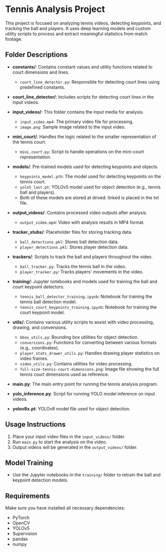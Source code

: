 # Tennis Analysis Project

This project is focused on analyzing tennis videos, detecting keypoints, and tracking the ball and players. It uses deep learning models and custom utility scripts to process and extract meaningful statistics from match footage.


## Folder Descriptions

- **constants/**: Contains constant values and utility functions related to court dimensions and lines.
  - `court_line_detector.py`: Responsible for detecting court lines using predefined constants.
  
- **court_line_detector/**: Includes scripts for detecting court lines in the input videos.
  
- **input_videos/**: This folder contains the input media for analysis.
  - `input_video.mp4`: The primary video file for processing.
  - `image.png`: Sample image related to the input video.
  
- **mini_court/**: Handles the logic related to the smaller representation of the tennis court.
  - `mini_court.py`: Script to handle operations on the mini-court representation.
  
- **models/**: Pre-trained models used for detecting keypoints and objects.
  - `keypoints_model.pth`: The model used for detecting keypoints on the tennis court.
  - `yolo5_last.pt`: YOLOv5 model used for object detection (e.g., tennis ball and players).
  - Both of these models are stored at drived. linked is placed in the txt file.
  
- **output_videos/**: Contains processed video outputs after analysis.
  - `output_video.mp4`: Video with analysis results in MP4 format.
  
- **tracker_stubs/**: Placeholder files for storing tracking data.
  - `ball_detections.pkl`: Stores ball detection data.
  - `player_detections.pkl`: Stores player detection data.
  
- **trackers/**: Scripts to track the ball and players throughout the video.
  - `ball_tracker.py`: Tracks the tennis ball in the video.
  - `player_tracker.py`: Tracks players' movements in the video.
  
- **training/**: Jupyter notebooks and models used for training the ball and court keypoint detectors.
  - `tennis_ball_detector_training.ipynb`: Notebook for training the tennis ball detection model.
  - `tennis_court_keypoints_training.ipynb`: Notebook for training the court keypoint model.
  
- **utils/**: Contains various utility scripts to assist with video processing, drawing, and conversions.
  - `bbox_utils.py`: Bounding box utilities for object detection.
  - `conversions.py`: Functions for converting between various formats (e.g., coordinates).
  - `player_stats_drawer_utils.py`: Handles drawing player statistics on video frames.
  - `video_utils.py`: Contains utilities for video processing.
  - `full-size-tennis-court-dimensions.png`: Image file showing the full tennis court dimensions used as reference.
  
- **main.py**: The main entry point for running the tennis analysis program.

- **yolo_inference.py**: Script for running YOLO model inference on input videos.

- **yolov8x.pt**: YOLOv8 model file used for object detection.

## Usage Instructions

1. Place your input video files in the `input_videos/` folder.
2. Run `main.py` to start the analysis on the video.
3. Output videos will be generated in the `output_videos/` folder.

## Model Training

- Use the Jupyter notebooks in the `training/` folder to retrain the ball and keypoint detection models.

## Requirements

Make sure you have installed all necessary dependencies:
- PyTorch
- OpenCV
- YOLOv5
- Supervision
- pandas
- numpy

